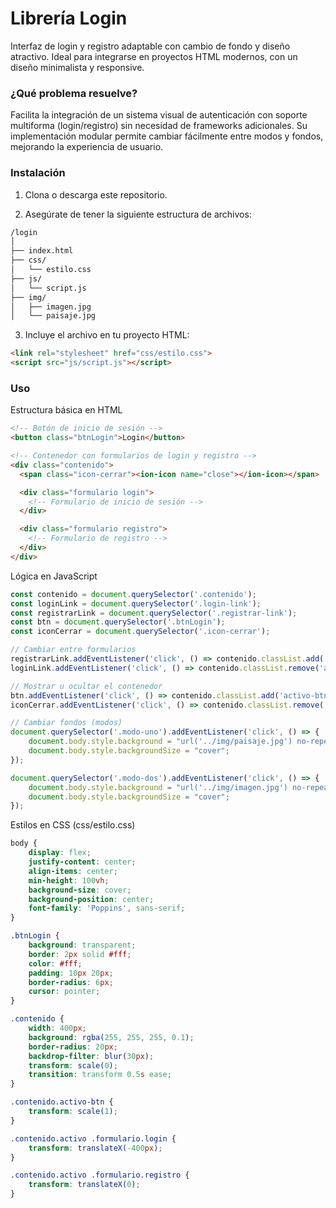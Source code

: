 # Librería Login

Interfaz de login y registro adaptable con cambio de fondo y diseño atractivo.
Ideal para integrarse en proyectos HTML modernos, con un diseño minimalista y responsive.

### ¿Qué problema resuelve?
Facilita la integración de un sistema visual de autenticación con soporte multiforma (login/registro) sin necesidad de frameworks adicionales.
Su implementación modular permite cambiar fácilmente entre modos y fondos, mejorando la experiencia de usuario.

### Instalación
1. Clona o descarga este repositorio.

2. Asegúrate de tener la siguiente estructura de archivos:
```html
/login
│
├── index.html
├── css/
│   └── estilo.css
├── js/
│   └── script.js
├── img/
│   ├── imagen.jpg
│   └── paisaje.jpg
```

3. Incluye el archivo en tu proyecto HTML: 
```html
<link rel="stylesheet" href="css/estilo.css">
<script src="js/script.js"></script>
```

### Uso
Estructura básica en HTML

```html
<!-- Botón de inicio de sesión -->
<button class="btnLogin">Login</button>

<!-- Contenedor con formularios de login y registro -->
<div class="contenido">
  <span class="icon-cerrar"><ion-icon name="close"></ion-icon></span>

  <div class="formulario login">
    <!-- Formulario de inicio de sesión -->
  </div>

  <div class="formulario registro">
    <!-- Formulario de registro -->
  </div>
</div>
```

Lógica en JavaScript
```js
const contenido = document.querySelector('.contenido');
const loginLink = document.querySelector('.login-link');
const registrarLink = document.querySelector('.registrar-link');
const btn = document.querySelector('.btnLogin');
const iconCerrar = document.querySelector('.icon-cerrar');

// Cambiar entre formularios
registrarLink.addEventListener('click', () => contenido.classList.add('activo'));
loginLink.addEventListener('click', () => contenido.classList.remove('activo'));

// Mostrar u ocultar el contenedor
btn.addEventListener('click', () => contenido.classList.add('activo-btn'));
iconCerrar.addEventListener('click', () => contenido.classList.remove('activo-btn'));

// Cambiar fondos (modos)
document.querySelector('.modo-uno').addEventListener('click', () => {
    document.body.style.background = "url('../img/paisaje.jpg') no-repeat";
    document.body.style.backgroundSize = "cover";
});

document.querySelector('.modo-dos').addEventListener('click', () => {
    document.body.style.background = "url('../img/imagen.jpg') no-repeat";
    document.body.style.backgroundSize = "cover";
});

```

Estilos en CSS (css/estilo.css)
```css
body {
    display: flex;
    justify-content: center;
    align-items: center;
    min-height: 100vh;
    background-size: cover;
    background-position: center;
    font-family: 'Poppins', sans-serif;
}

.btnLogin {
    background: transparent;
    border: 2px solid #fff;
    color: #fff;
    padding: 10px 20px;
    border-radius: 6px;
    cursor: pointer;
}

.contenido {
    width: 400px;
    background: rgba(255, 255, 255, 0.1);
    border-radius: 20px;
    backdrop-filter: blur(30px);
    transform: scale(0);
    transition: transform 0.5s ease;
}

.contenido.activo-btn {
    transform: scale(1);
}

.contenido.activo .formulario.login {
    transform: translateX(-400px);
}

.contenido.activo .formulario.registro {
    transform: translateX(0);
}

```
